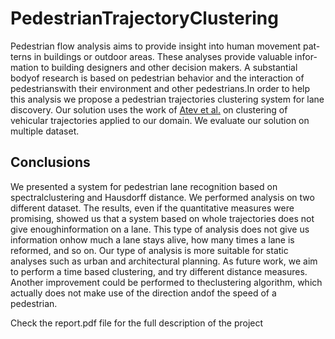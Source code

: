 # PedestrianTrajectoryClustering

Pedestrian flow analysis aims to provide insight into human movement pat-terns in buildings or outdoor areas.  These analyses provide valuable infor-mation to building designers and other decision makers.  A substantial bodyof research is based on pedestrian behavior and the interaction of pedestrianswith their environment and other pedestrians.In order to help this analysis we propose a pedestrian trajectories clustering system for lane discovery.  Our solution uses the work of [Atev et al.](http://hanj.cs.illinois.edu/pdf/sigmod07_jglee.pdf)   on clustering of vehicular trajectories applied to our domain.  We evaluate our solution on multiple dataset.

## Conclusions
We presented a system for pedestrian lane recognition based on spectralclustering  and  Hausdorff  distance. We  performed  analysis  on  two  different dataset.  The results, even if the quantitative measures were promising, showed us that a system based on whole trajectories does not give enoughinformation on a lane.  This type of analysis does not give us information onhow much a lane stays alive, how many times a lane is reformed, and so on. Our type of analysis is more suitable for static analyses such as urban and architectural planning. As future work, we aim to perform a time based clustering, and try different distance measures.  Another improvement could be performed to theclustering algorithm, which actually does not make use of the direction andof the speed of a pedestrian.


Check the report.pdf file for the full description of the project
